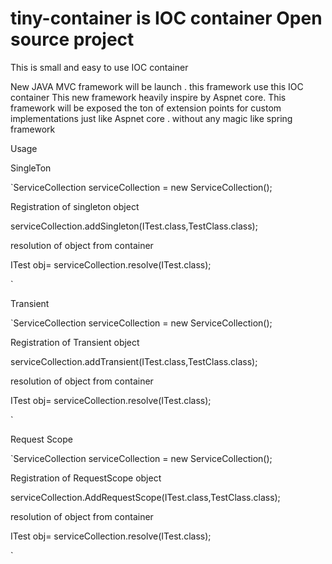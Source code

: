 # tiny-container is IOC container Open source project 
This is small and easy to use  IOC container 

New   JAVA MVC framework will be launch . this framework use this 
IOC container 
This new framework heavily inspire by Aspnet core.
This framework will be exposed the ton of extension points for 
custom implementations just like Aspnet core .
without any magic like spring framework

Usage 

SingleTon


`ServiceCollection serviceCollection = new ServiceCollection();

   Registration of singleton object

serviceCollection.addSingleton(ITest.class,TestClass.class);

resolution of  object from container

ITest obj= serviceCollection.resolve(ITest.class);

`


Transient 


`ServiceCollection serviceCollection = new ServiceCollection();

Registration of Transient object

serviceCollection.addTransient(ITest.class,TestClass.class);

resolution of  object from container

ITest obj= serviceCollection.resolve(ITest.class);

`



Request Scope


`ServiceCollection serviceCollection = new ServiceCollection();

Registration of RequestScope object

serviceCollection.AddRequestScope(ITest.class,TestClass.class);

resolution of  object from container

ITest obj= serviceCollection.resolve(ITest.class);

`